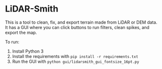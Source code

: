 # LiDAR-Smith

This is a tool to clean, fix, and export terrain made from LiDAR or DEM data.  
It has a GUI where you can click buttons to run filters, clean spikes, and export the map.

To run:
1. Install Python 3
2. Install the requirements with `pip install -r requirements.txt`
3. Run the GUI with `python gui/lidarsmith_gui_fontsize_16pt.py`